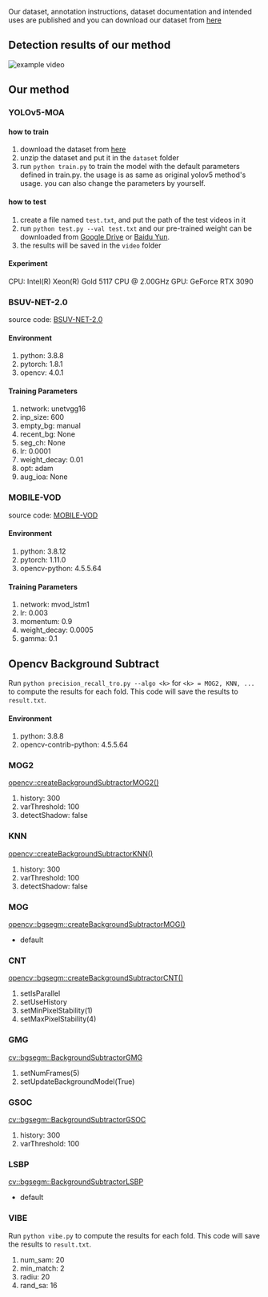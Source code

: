 

Our dataset, annotation instructions, dataset documentation and intended uses are published and you can download our dataset from [here](http://tuzhigang.cn/datasets/fade/FADE.html)

## Detection results of our method
![example video](assets/812.gif)




## Our method

### YOLOv5-MOA

#### how to train 
1. download the dataset from [here](http://tuzhigang.cn/datasets/fade/FADE.html)
2. unzip the dataset and put it in the `dataset` folder
3. run `python train.py` to train the model with the default parameters defined in train.py. the usage is as same as original yolov5 method's usage. you can also change the parameters by yourself.

#### how to test

1. create a file named `test.txt`, and put the path of the test videos in it
2. run `python test.py --val test.txt` and our pre-trained weight can be downloaded from [Google Drive](https://drive.google.com/file/d/1pI8PJ9BSwOinF7tEqqj3JZeNDOnC2--9/view?usp=sharing) or [Baidu Yun](https://pan.baidu.com/s/1MklhfAT4oigkrrB78AARGw?pwd=shyw).
3. the results will be saved in the `video` folder

#### Experiment
CPU: Intel(R) Xeon(R) Gold 5117 CPU @ 2.00GHz
GPU: GeForce RTX 3090
### BSUV-NET-2.0
source code: [BSUV-NET-2.0](https://github.com/ozantezcan/BSUV-Net-2.0)
#### Environment
1. python:	3.8.8
2. pytorch:	1.8.1
3. opencv:	4.0.1

#### Training Parameters
1. network:	 unetvgg16
2. inp_size: 600
3. empty_bg: manual
4. recent_bg: None
5. seg_ch: None
6. lr: 0.0001
7. weight_decay: 0.01
8. opt:	adam
9. aug_ioa:	None

### MOBILE-VOD
source code: [MOBILE-VOD](https://github.com/vikrant7/mobile-vod-bottleneck-lstm)
#### Environment
1. python:		3.8.12
2. pytorch:		1.11.0
3. opencv-python:	4.5.5.64

#### Training Parameters
1. network:		mvod_lstm1
2. lr:		0.003
3. momentum:	0.9
4. weight_decay:	0.0005
5. gamma:		0.1

## Opencv Background Subtract
Run `python precision_recall_tro.py --algo <k>` for `<k> = MOG2, KNN, ...` to compute the results for each fold. This code will save the results to `result.txt`.

#### Environment
1. python:		3.8.8
2. opencv-contrib-python:	4.5.5.64
### MOG2
[opencv::createBackgroundSubtractorMOG2()](https://docs.opencv.org/3.4/d7/d7b/classcv_1_1BackgroundSubtractorMOG2.html)
1. history:	300
2. varThreshold:	100
3. detectShadow:	false

### KNN
[opencv::createBackgroundSubtractorKNN()](https://docs.opencv.org/4.x/db/d88/classcv_1_1BackgroundSubtractorKNN.html)
1. history:	300
2. varThreshold:	100
3. detectShadow:	false

### MOG
[opencv::bgsegm::createBackgroundSubtractorMOG()](https://docs.opencv.org/4.x/d6/da7/classcv_1_1bgsegm_1_1BackgroundSubtractorMOG.html)
- default

### CNT
[opencv::bgsegm::createBackgroundSubtractorCNT()](https://docs.opencv.org/4.x/de/dca/classcv_1_1bgsegm_1_1BackgroundSubtractorCNT.html)
1. setIsParallel
2. setUseHistory
3. setMinPixelStability(1)
4. setMaxPixelStability(4)

### GMG
[cv::bgsegm::BackgroundSubtractorGMG](https://docs.opencv.org/3.4/d1/d5c/classcv_1_1bgsegm_1_1BackgroundSubtractorGMG.html)
1. setNumFrames(5)
2. setUpdateBackgroundModel(True)

### GSOC
[cv::bgsegm::BackgroundSubtractorGSOC](https://docs.opencv.org/3.4/d4/dd5/classcv_1_1bgsegm_1_1BackgroundSubtractorGSOC.html)
1. history:	300
2. varThreshold:	100

### LSBP
[cv::bgsegm::BackgroundSubtractorLSBP](https://docs.opencv.org/3.4/de/d4c/classcv_1_1bgsegm_1_1BackgroundSubtractorLSBP.html)
- default

### VIBE
Run `python vibe.py` to compute the results for each fold. This code will save the results to `result.txt`.
1. num_sam:	20
2. min_match: 2
3. radiu: 20
4. rand_sa:	16
